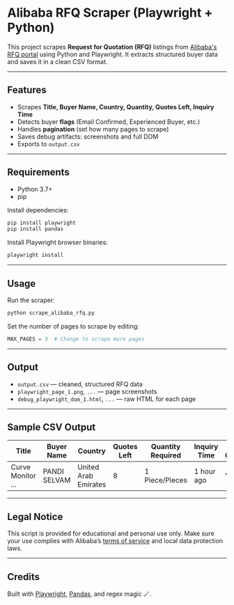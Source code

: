 # Alibaba RFQ Scraper (Playwright + Python)

This project scrapes **Request for Quotation (RFQ)** listings from [Alibaba's RFQ portal](https://sourcing.alibaba.com/rfq/rfq_search_list.htm) using Python and Playwright. It extracts structured buyer data and saves it in a clean CSV format.

---

##  Features

*  Scrapes **Title, Buyer Name, Country, Quantity, Quotes Left, Inquiry Time**
*  Detects buyer **flags** (Email Confirmed, Experienced Buyer, etc.)
*  Handles **pagination** (set how many pages to scrape)
*  Saves debug artifacts: screenshots and full DOM
*  Exports to `output.csv`

---

##  Requirements

* Python 3.7+
* pip

Install dependencies:

```bash
pip install playwright
pip install pandas
```

Install Playwright browser binaries:

```bash
playwright install
```

---

##  Usage

Run the scraper:

```bash
python scrape_alibaba_rfq.py
```

Set the number of pages to scrape by editing:

```python
MAX_PAGES = 3  # Change to scrape more pages
```

---

##  Output

* `output.csv` — cleaned, structured RFQ data
* `playwright_page_1.png`, `...` — page screenshots
* `debug_playwright_dom_1.html`, `...` — raw HTML for each page

---

##  Sample CSV Output

| Title             | Buyer Name   | Country              | Quotes Left | Quantity Required | Inquiry Time | Email Confirmed |
| ----------------- | ------------ | -------------------- | ----------- | ----------------- | ------------ | --------------- |
| Curve Monitor ... | PANDI SELVAM | United Arab Emirates | 8           | 1 Piece/Pieces    | 1 hour ago   | Yes             |

---

##  Legal Notice

This script is provided for educational and personal use only. Make sure your use complies with Alibaba’s [terms of service](https://rule.alibaba.com) and local data protection laws.

---

##  Credits

Built with [Playwright](https://playwright.dev/python/), [Pandas](https://pandas.pydata.org/), and regex magic 🪄.
